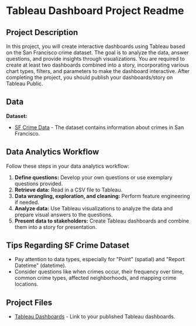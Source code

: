 # Tableau Dashboard Project Readme

## Project Description

In this project, you will create interactive dashboards using Tableau based on the San Francisco crime dataset. The goal is to analyze the data, answer questions, and provide insights through visualizations. You are required to create at least two dashboards combined into a story, incorporating various chart types, filters, and parameters to make the dashboard interactive. After completing the project, you should publish your dashboards/story on Tableau Public.

## Data

**Dataset:**
- [SF Crime Data](https://datasf.gitbook.io/datasf-dataset-explainers/sfpd-incident-report-2018-to-present) - The dataset contains information about crimes in San Francisco.

## Data Analytics Workflow

Follow these steps in your data analytics workflow:

1. **Define questions:** Develop your own questions or use exemplary questions provided.
3. **Retrieve data:** Read in a CSV file to Tableau.
4. **Data wrangling, exploration, and cleaning:** Perform feature engineering if needed.
5. **Analyze data:** Use Tableau visualizations to analyze the data and prepare visual answers to the questions.
6. **Present data to stakeholders:** Create Tableau dashboards and combine them into a story for presentation.

## Tips Regarding SF Crime Dataset

- Pay attention to data types, especially for "Point" (spatial) and "Report Datetime" (datetime).
- Consider questions like when crimes occur, their frequency over time, common crime types, affected neighborhoods, and mapping crime locations.

## Project Files

- [Tableau Dashboards](https://public.tableau.com/app/profile/tayyaba.saleem/viz/sf_crimes_analysis/Story1) - Link to your published Tableau dashboards.

